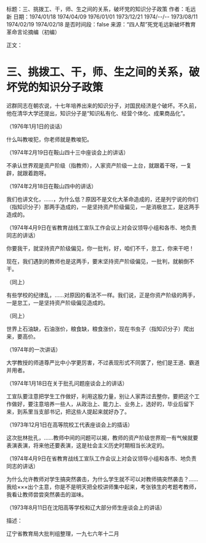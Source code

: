 标题：三、挑拨工、干，师、生之间的关系，破坏党的知识分子政策
作者：毛远新
日期：1974/01/18 1974/04/09 1976/01/01 1973/12/21 1974/--/-- 1973/08/11 1974/02/19 1974/02/18
是否时间段：false
来源：“四人帮”死党毛远新破坏教育革命言论摘编（初编）

正文：

# 三、挑拨工、干，师、生之间的关系，破坏党的知识分子政策

迟群同志在朝农说，十七年培养出来的知识分子，对国民经济是个破坏。不久前，他在清华大学还提出，知识分子是“知识私有化、经营个体化、成果商品化”。

（1976年1月1日的谈话）

什么叫教唆犯，你老师就是教唆犯。

（1974年2月19日在鞍山四十三中座谈会上的讲话）

不承认世界观是资产阶级（指教师），人家资产阶级一上台，就跟着干呀，一复辟，就跟着跑呀。

（1974年2月18日在鞍山四中的讲话）

我们也讲文化，……，为什么低？原因不是文化大革命造成的，还是列宁说的你们（指知识分子）那两手造成的，一是坚持资产阶级偏见，一是消极怠工，是这两手造成的。

（1974年4月9日在省教育战线工宣队工作会议上对会议领导小组和各市、地负责同志的讲话）

你要我干，就坚持资产阶级偏见，你一批判，好，咱们不千，怠工，你来干吧！

现在，我们遇到的教师也是这两手，要末坚持资产阶级偏见，一批判，就躺倒不干。

（同上）

有些学校的纪律乱，……对原因的看法不一样。我们说，正是你资产阶级的两手，一是怠工，一是坚持资产阶级偏见造成的。

（同上）

世界上石油缺，石油涨价，粮食缺，粮食涨价，现在书虫子（指知识分子）爬出来，要高价。

（1974年的一次讲话）

大学教授的师道尊严比中小学更厉害，不过表现形式不同罢了，他们是王道、霸道并用者。

（1974年1月18日在关于批孔问题座谈会上的讲话）

工宣队要注意把学生工作做好，利用这股力量，别让人家弄过去整你，要把这个工作做好，要注意培养一些人，从政治上、能力上、业务上，选好的，毕业后留下来，到系里当支部书记，把这些人提起来就好办了。

（1973年12月1日在高等院校工代表座谈会上的插话）

这次批林批孔，……教师中间的问题可以揭，教师的资产阶级世界观一有气候就要表演表演，将来他还要表演，这是社会主义历史时期相当长决定的。

（1974年4月9日在省教育战线工宣队工作会议上对会议领导小组和各市、地负责同志的讲话）

为什么允许教师对学生搞突然袭击，为什么学生就不可以对教师搞突然袭击？……我给×××出个主意，你是不是明天把全校讲师集中起来，考张铁生的考题考教师，我看让教师尝尝突然袭击的滋味。

（1973年8月11日在沈阳高等学校和辽大部分师生座谈会上的讲话）

描述：

辽宁省教育局大批判组整理，一九七六年十二月

